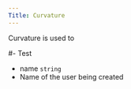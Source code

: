 ```yaml
---
Title: Curvature  
---
```


Curvature is used to 

#- Test
- name `string`
- Name of the user being created

 

 